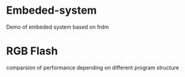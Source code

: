 # Embeded-system
Demo of embeded system based on frdm

# RGB Flash
comparsion of performance depending on different program structure
